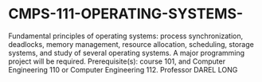 # CMPS-111-OPERATING-SYSTEMS-
Fundamental principles of operating systems: process synchronization, deadlocks, memory management, resource allocation, scheduling, storage systems, and study of several operating systems. A major programming project will be required. Prerequisite(s): course 101, and Computer Engineering 110 or Computer Engineering 112. Professor DAREL LONG
